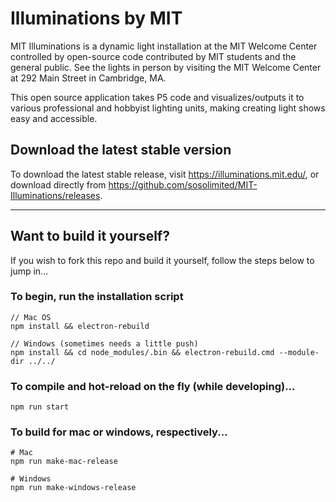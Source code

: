 # Illuminations by MIT

MIT Illuminations is a dynamic light installation at the MIT Welcome Center controlled by open-source code contributed by MIT students and the general public. See the lights in person by visiting the MIT Welcome Center at 292 Main Street in Cambridge, MA.

This open source application takes P5 code and visualizes/outputs it to various professional and hobbyist lighting units, making creating light shows easy and accessible.

## Download the latest stable version

To download the latest stable release, visit https://illuminations.mit.edu/, or download directly from https://github.com/sosolimited/MIT-Illuminations/releases.

---

## Want to build it yourself?

If you wish to fork this repo and build it yourself, follow the steps below to jump in...

### To begin, run the installation script

```
// Mac OS
npm install && electron-rebuild

// Windows (sometimes needs a little push)
npm install && cd node_modules/.bin && electron-rebuild.cmd --module-dir ../../
```

### To compile and hot-reload on the fly (while developing)...
```
npm run start
```

### To build for mac or windows, respectively...
```
# Mac
npm run make-mac-release

# Windows
npm run make-windows-release
```
